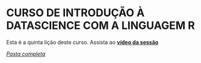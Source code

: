 # CURSO DE INTRODUÇÃO À DATASCIENCE COM A LINGUAGEM R
Esta é a quinta lição deste curso.
Assista ao [**vídeo da  sessão**](https://youtu.be/d8QcU2xtgCQ)

[*Pasta completa*](./lesson5)